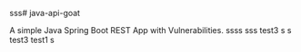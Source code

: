 sss# java-api-goat

A simple Java Spring Boot REST App with Vulnerabilities.
ssss
sss
test3
s
s
test3
test1
s

